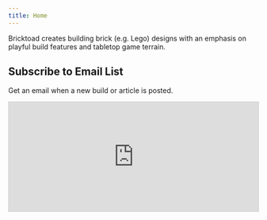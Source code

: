 ```yaml
---
title: Home
---
```


Bricktoad creates building brick (e.g. Lego) designs with an emphasis on playful build features and tabletop game terrain.


## Subscribe to Email List

Get an email when a new build or article is posted.

<iframe
scrolling="no"
style="width:100%!important;height:220px;border:1px #ccc solid !important"
src="https://newsletter.bricktoad.com?as_embed=true"
></iframe><br /><br />
